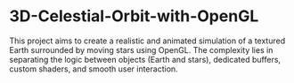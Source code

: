 # 3D-Celestial-Orbit-with-OpenGL
This project aims to create a realistic and animated simulation of a textured Earth surrounded by moving stars using OpenGL. The complexity lies in separating the logic between objects (Earth and stars), dedicated buffers, custom shaders, and smooth user interaction.
